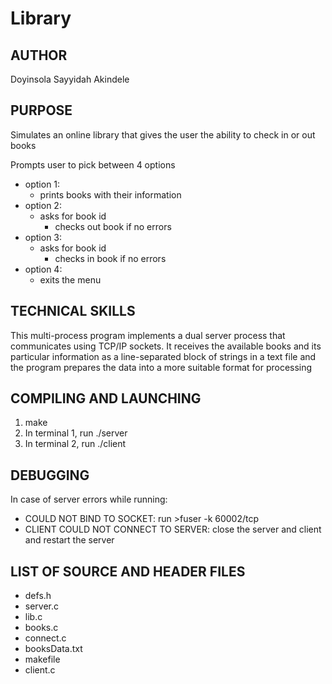 # Library

AUTHOR
------
Doyinsola Sayyidah Akindele

PURPOSE
-------
Simulates an online library that gives the user the ability to check in or out books

Prompts user to pick between 4 options
- option 1:
  - prints books with their information
- option 2:
  - asks for book id
	- checks out book if no errors
- option 3:
  - asks for book id
	- checks in book if no errors
- option 4:
  - exits the menu

TECHNICAL SKILLS
----------------
This multi-process program implements a dual server process that communicates using TCP/IP sockets. It receives the available books and its particular information as a line-separated block of strings in a text file and the program prepares the data into a more suitable format for processing


COMPILING AND LAUNCHING
------------------------
1.  make
2.  In terminal 1, run ./server
3.  In terminal 2, run ./client
    
DEBUGGING
---------
In case of server errors while running:

- COULD NOT BIND TO SOCKET: run >fuser -k 60002/tcp
- CLIENT COULD NOT CONNECT TO SERVER: close the server and client and restart the server


LIST OF SOURCE AND HEADER FILES
-------------------------------
- defs.h
- server.c
- lib.c
- books.c
- connect.c
- booksData.txt
- makefile
- client.c
